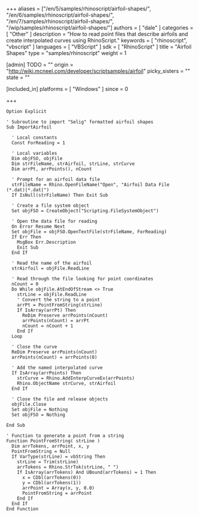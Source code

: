+++
aliases = ["/en/5/samples/rhinoscript/airfoil-shapes/", "/en/6/samples/rhinoscript/airfoil-shapes/", "/en/7/samples/rhinoscript/airfoil-shapes/", "/wip/samples/rhinoscript/airfoil-shapes/"]
authors = [ "dale" ]
categories = [ "Other" ]
description = "How to read point files that describe airfoils and create interpolated curves using RhinoScript."
keywords = [ "rhinoscript", "vbscript" ]
languages = [ "VBScript" ]
sdk = [ "RhinoScript" ]
title = "Airfoil Shapes"
type = "samples/rhinoscript"
weight = 1

[admin]
TODO = ""
origin = "http://wiki.mcneel.com/developer/scriptsamples/airfoil"
picky_sisters = ""
state = ""

[included_in]
platforms = [ "Windows" ]
since = 0

+++

```vbnet
Option Explicit

' Subroutine to import "Selig" formatted airfoil shapes
Sub ImportAirfoil

  ' Local constants
  Const ForReading = 1

  ' Local variables
  Dim objFSO, objFile
  Dim strFileName, strAirfoil, strLine, strCurve
  Dim arrPt, arrPoints(), nCount

  ' Prompt for an airfoil data file
  strFileName = Rhino.OpenFileName("Open", "Airfoil Data File (*.dat)|*.dat|")
  If IsNull(strFileName) Then Exit Sub

  ' Create a file system object
  Set objFSO = CreateObject("Scripting.FileSystemObject")

  ' Open the data file for reading
  On Error Resume Next
  Set objFile = objFSO.OpenTextFile(strFileName, ForReading)
  If Err Then
    MsgBox Err.Description
    Exit Sub
  End If  

  ' Read the name of the airfoil
  strAirfoil = objFile.ReadLine

  ' Read through the file looking for point coordinates
  nCount = 0
  Do While objFile.AtEndOfStream <> True
    strLine = objFile.ReadLine
    ' Convert the string to a point
    arrPt = PointFromString(strLine)
    If IsArray(arrPt) Then
      ReDim Preserve arrPoints(nCount)
      arrPoints(nCount) = arrPt
      nCount = nCount + 1
    End If
  Loop

  ' Close the curve
  ReDim Preserve arrPoints(nCount)
  arrPoints(nCount) = arrPoints(0)

  ' Add the named interpolated curve
  If IsArray(arrPoints) Then
    strCurve = Rhino.AddInterpCurveEx(arrPoints)
    Rhino.ObjectName strCurve, strAirfoil
  End If

  ' Close the file and release objects
  objFile.Close
  Set objFile = Nothing
  Set objFSO = Nothing

End Sub

' Function to generate a point from a string
Function PointFromString( strLine )
  Dim arrTokens, arrPoint, x, y
  PointFromString = Null
  If VarType(strLine) = vbString Then
    strLine = Trim(strLine)
    arrTokens = Rhino.StrTok(strLine, " ")
    If IsArray(arrTokens) And UBound(arrTokens) = 1 Then
      x = CDbl(arrTokens(0))
      y = CDbl(arrTokens(1))
      arrPoint = Array(x, y, 0.0)
      PointFromString = arrPoint
    End If
  End If
End Function
```
